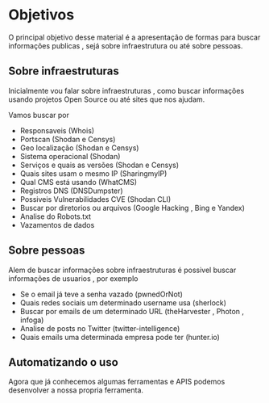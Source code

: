 # Objetivos
O principal objetivo desse material é a apresentação de formas para buscar informações publicas , sejá sobre infraestrutura ou até sobre pessoas.

## Sobre infraestruturas
Inicialmente vou falar sobre infraestruturas , como buscar informações usando projetos Open Source ou até sites que nos ajudam.

Vamos buscar por 
- Responsaveis (Whois)
- Portscan (Shodan e Censys)
- Geo localização (Shodan e Censys)
- Sistema operacional (Shodan)
- Serviços e quais as versões (Shodan e Censys)
- Quais sites usam o mesmo IP (SharingmyIP)
- Qual CMS está usando (WhatCMS)
- Registros DNS (DNSDumpster)
- Possiveis Vulnerabilidades CVE (Shodan CLI)
- Buscar por diretorios ou arquivos (Google Hacking , Bing e Yandex)
- Analise do Robots.txt
- Vazamentos de dados


## Sobre pessoas
Alem de buscar informações sobre infraestruturas é possivel buscar informações de usuarios , por exemplo
- Se o email já teve a senha vazado (pwnedOrNot)
- Quais redes sociais um determinado username usa (sherlock)
- Buscar por emails de um determinado URL (theHarvester , Photon , infoga)
- Analise de posts no Twitter (twitter-intelligence)
- Quais emails uma determinada empresa pode ter (hunter.io)

## Automatizando o uso 
Agora que já conhecemos algumas ferramentas e APIS podemos desenvolver a nossa propria ferramenta.

